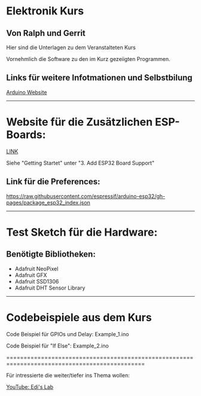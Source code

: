 # Elektronik Kurs
## Von Ralph und Gerrit

Hier sind die Unterlagen zu dem Veranstalteten Kurs

Vornehmlich die Software zu den im Kurz gezeiigten Programmen.

## Links für weitere Infotmationen und Selbstbilung

[Arduino Website](www.arduino.cc)

-----------------------------------------------------------------------------------------------


# Website für die Zusätzlichen ESP-Boards:

[LINK](https://github.com/sidharthmohannair/Tutorial-ESP32-C3-Super-Mini)

Siehe "Getting Startet" unter "3. Add ESP32 Board Support"

## Link für die Preferences:

https://raw.githubusercontent.com/espressif/arduino-esp32/gh-pages/package_esp32_index.json


-----------------------------------------------------------------------------------------------

# Test Sketch für die Hardware:

## Benötigte Bibliotheken:

- Adafruit NeoPixel
- Adafruit GFX
- Adafruit SSD1306
- Adafruit DHT Sensor Library

-----------------------------------------------------------------------------------------------

# Codebeispiele aus dem Kurs

Code Beispiel für GPIOs und Delay: Example_1.ino

Code Beispiel für "If Else": Example_2.ino


==============================================================================================

Für intressierte die weiter/tiefer ins Thema wollen:

[YouTube: Edi's Lab](https://www.youtube.com/@EdisTechlab)